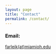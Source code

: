 ```yaml
---
layout: page
title: "Contact"
permalink: /contact/
---
```



### Email:
[farleik(at)miamioh.edu](mailto:farleik@miamioh.edu)
